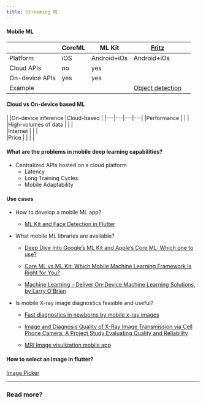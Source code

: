 ```yaml
---
title: Streaming ML
---
```



####  Mobile ML

|   |CoreML   |ML Kit   |[Fritz](https://www.fritz.ai/)   |   |
|---|---|---|---|---|
|Platform   |iOS   |Android+iOs   |Android+iOs    |   |
|Cloud APIs   |no    |yes    |   |   |
|On-device APIs   |yes   |yes    |   |   |
|Example   |   |   | [Object detection](https://github.com/fritzlabs)|   |   |


#### Cloud vs On-device based ML

|   |On-device inference   |Cloud-based   |
|---|---|---|---|
|Performance   |   |   |
|High-volumes of data   |   |   |   
|Internet   |   |   |   
|Price  |   |   |   |

#### What are the problems in mobile deep learning capabilities?
* Centralized APIs hosted on a cloud platform
  * Latency
  * Long Training Cycles
  * Mobile Adaptability


#### Use cases
* How to develop a mobile ML app?
  * [ML Kit and Face Detection in Flutter](https://medium.com/flutterpub/ml-kit-and-face-detection-in-flutter-c7bca082fdda)

* What mobile ML libraries are available?
  * [Deep Dive Into Google’s ML Kit and Apple’s Core ML: Which one to use?](https://medium.com/flutterpub/ml-kit-and-face-detection-in-flutter-c7bca082fdda)

  * [Core ML vs ML Kit: Which Mobile Machine Learning Framework Is Right for You?](https://heartbeat.fritz.ai/core-ml-vs-ml-kit-which-mobile-machine-learning-framework-is-right-for-you-e25c5d34c765)

  * [Machine Learning - Deliver On-Device Machine Learning Solutions, by Larry O'Brien](https://msdn.microsoft.com/en-us/magazine/mt814802.aspx)

* Is mobile X-ray image diagnostics feasible and useful?
  * [Fast diagnostics in newborns by mobile x-ray images](https://www.abc.net.au/news/2017-02-17/x-ray-images-accurate-when-viewed-on-smartphone-study-finds/8277392)

  * [Image and Diagnosis Quality of X-Ray Image Transmission via Cell Phone Camera: A Project Study Evaluating Quality and Reliability](https://www.ncbi.nlm.nih.gov/pmc/articles/PMC3474770/)

  * [MRI Image visulization mobile app](https://www.mimsoftware.com/mobile_cloud/mobile_mim)


#### How to select an image in flutter?
[Image Picker](https://flatteredwithflutter.com/image-picker-in-flutter/)



---
### Read more?



[//]: # ()
